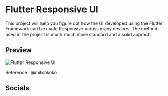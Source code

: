 # Flutter Responsive UI

This project will help you figure out how the UI developed using the Flutter Framework can be made Responsive across many devices. The method used in the project is much much more standard and a solid apprach.

## Preview


![Flutter Responsive UI ](https://user-images.githubusercontent.com/62248357/168458244-86d15e15-7586-4c6a-8dd2-90f8c6de5dd8.gif)

Reference : @mitchkoko

## Socials



